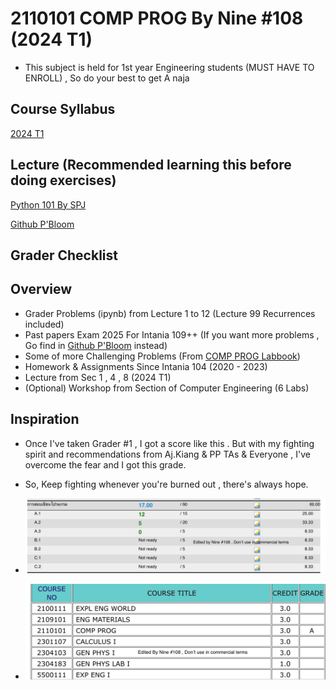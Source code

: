 # 2110101 COMP PROG By Nine #108 (2024 T1)
- This subject is held for 1st year Engineering students (MUST HAVE TO ENROLL) , So do your best to get A naja

## Course Syllabus
[2024 T1](https://mycourseville-default.s3.ap-southeast-1.amazonaws.com/useruploaded_course_files/2024_1/56459/materials/Syllabus_2110101_2024s1_Mali-5207-17229924171026.pdf)

## Lecture (Recommended learning this before doing exercises)
[Python 101 By SPJ](https://www.cp.eng.chula.ac.th/~somchai/python101/index.html)

[Github P'Bloom](https://github.com/reisenx/2110101-COM-PROG)

## Grader Checklist


## Overview 
  - Grader Problems (ipynb) from Lecture 1 to 12 (Lecture 99 Recurrences included)
  - Past papers Exam 2025 For Intania 109++ (If you want more problems , Go find in [Github P'Bloom](https://github.com/reisenx/2110101-COM-PROG) instead)
  - Some of more Challenging Problems (From [COMP PROG Labbook](https://www.cp.eng.chula.ac.th/books/wp-content/uploads/sites/5/2022/01/python101_labbook_v1.0.1.pdf))
  - Homework & Assignments Since Intania 104 (2020 - 2023)
  - Lecture from Sec 1 , 4 , 8 (2024 T1)
  - (Optional) Workshop from Section of Computer Engineering (6 Labs)

## Inspiration
- Once I've taken Grader #1 , I got a score like this . But with my fighting spirit and recommendations from Aj.Kiang & PP TAs & Everyone , I've overcome the fear and I got this grade.
- So, Keep fighting whenever you're burned out , there's always hope.
  
- ![From this 😭😭😭](https://github.com/NuBFightForCP51Again/2110101-Computer-Programming/blob/main/101_Others/Most%20failure%20moments%20in%20my%20life%20ever.png)
  
- ![To this 😁😁😁](https://github.com/NuBFightForCP51Again/2110101-Computer-Programming/blob/main/101_Others/COMP%20PROG%20A%20Di%20Wa.png)

